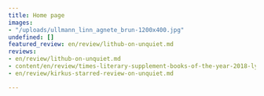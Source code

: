 ```yaml
---
title: Home page
images:
- "/uploads/ullmann_linn_agnete_brun-1200x400.jpg"
undefined: []
featured_review: en/review/lithub-on-unquiet.md
reviews:
- en/review/lithub-on-unquiet.md
- content/en/review/times-literary-supplement-books-of-the-year-2018-lydia-davis-on-unquiet.md
- en/review/kirkus-starred-review-on-unquiet.md

---
```

